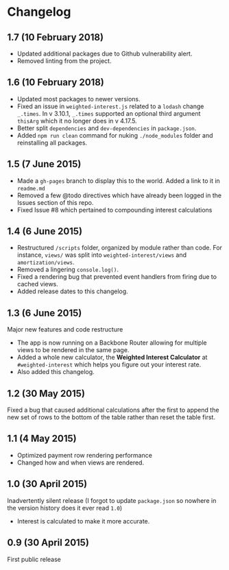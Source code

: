 # Changelog

## 1.7 (10 February 2018)

* Updated additional packages due to Github vulnerability alert.
* Removed linting from the project.

## 1.6 (10 February 2018)

* Updated most packages to newer versions.
* Fixed an issue in `weighted-interest.js` related to a `lodash` change `_.times`. In v 3.10.1, `_.times` supported an optional third argument `thisArg` which it no longer does in v 4.17.5.
* Better split `dependencies` and `dev-dependencies` in `package.json`.
* Added `npm run clean` command for nuking `./node_modules` folder and reinstalling all packages.

## 1.5 (7 June 2015)

* Made a `gh-pages` branch to display this to the world. Added a link to it in `readme.md`
* Removed a few @todo directives which have already been logged in the Issues section of this repo.
* Fixed Issue #8 which pertained to compounding interest calculations

## 1.4 (6 June 2015)

* Restructured `/scripts` folder, organized by module rather than code. For instance, `views/` was split into `weighted-interest/views` and `amortization/views`.
* Removed a lingering `console.log()`.
* Fixed a rendering bug that prevented event handlers from firing due to cached views.
* Added release dates to this changelog.

## 1.3 (6 June 2015)

Major new features and code restructure

* The app is now running on a Backbone Router allowing for multiple views to be rendered in the same page.
* Added a whole new calculator, the **Weighted Interest Calculator** at `#weighted-interest` which helps you figure out your interest rate.
* Also added this changelog.

## 1.2 (30 May 2015)

Fixed a bug that caused additional calculations after the first to append the new set of rows to the bottom of the table rather than reset the table first.

## 1.1 (4 May 2015)

* Optimized payment row rendering performance
* Changed how and when views are rendered.

## 1.0 (30 April 2015)

Inadvertently silent release (I forgot to update `package.json` so nowhere in the version history does it ever read `1.0`)

* Interest is calculated to make it more accurate.

## 0.9 (30 April 2015)

First public release
